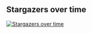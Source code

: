 ## Stargazers over time
[![Stargazers over time](https://starchart.cc/alsyundawy/dxlcq.github.io.svg?variant=adaptive)](https://starchart.cc/alsyundawy/dxlcq.github.io)
